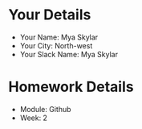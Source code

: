 <!--

The title for your pull request should be made in this format

CITY CLASS_NO - FIRST_NAME LAST_NAME - MODULE - WEEK_NO

For example,

London Class 7 - Chris Owen - HTMl/CSS - Week 1

-->

# Your Details

- Your Name: Mya Skylar
- Your City: North-west
- Your Slack Name: Mya Skylar

# Homework Details

- Module: Github
- Week: 2
